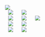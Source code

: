 <img src="https://capsule-render.vercel.app/api?type=wave&color=auto&height=300&section=header&text=JeongHo Park&fontSize=50<br>&Front-End Developer&fontSize=30" />




<div>
<img src="https://img.shields.io/badge/Java-fffff0?style=flat-square&logo=Java&logoColor=red" style="height : auto; margin-left : 10px; margin-right : 10px;"/></a>&nbsp;
<img src="https://img.shields.io/badge/Python-fffff0?style=flat-square&logo=Python&logoColor=#008d62" style="height : auto; margin-left : 10px; margin-right : 10px;"/></a>&nbsp;
</br>
<img src="https://img.shields.io/badge/HTML5-E34F26?style=flat-square&logo=HTML5&logoColor=white" style="height : auto; margin-left : 10px; margin-right : 10px;"/></a>&nbsp;
<img src="https://img.shields.io/badge/CSS3-1572B6?style=flat-square&logo=CSS3&logoColor=white" style="height : auto; margin-left : 10px; margin-right : 10px;"/></a>&nbsp;
<img src="https://img.shields.io/badge/JavaScript-F7DF1E?style=flat-square&logo=JavaScript&logoColor=white" style="height : auto; margin-left : 10px; margin-right : 10px;"/></a>&nbsp;
</br>
<img src="https://img.shields.io/badge/JQuery-4479A1?style=flat-square&logo=JQuery&logoColor=white" style="height : auto; margin-left : 10px; margin-right : 10px;"/></a>&nbsp;
<img src="https://img.shields.io/badge/Ajax-4479A1?style=flat-square&logo=Ajax&logoColor=white" style="height : auto; margin-left : 10px; margin-right : 10px;"/></a>&nbsp;
</br>
<img src="https://img.shields.io/badge/Git-black?style=flat-square&logo=Git&logoColor=red" style="height : auto; margin-left : 10px; margin-right : 10px;"/></a>&nbsp;
<img src="https://img.shields.io/badge/Github-black?style=flat-square&logo=Github&logoColor=red" style="height : auto; margin-left : 10px; margin-right : 10px;"/></a>&nbsp;
</br>
